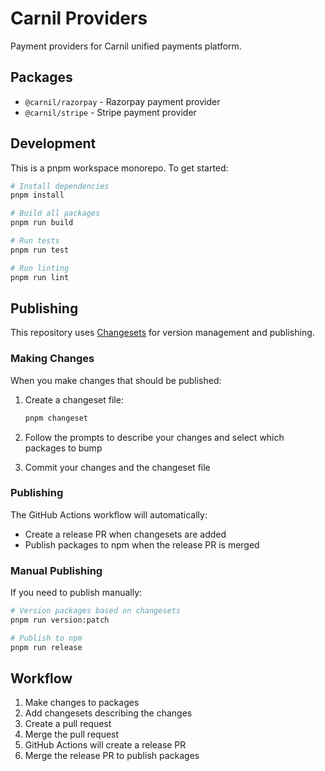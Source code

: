 # Carnil Providers

Payment providers for Carnil unified payments platform.

## Packages

- `@carnil/razorpay` - Razorpay payment provider
- `@carnil/stripe` - Stripe payment provider

## Development

This is a pnpm workspace monorepo. To get started:

```bash
# Install dependencies
pnpm install

# Build all packages
pnpm run build

# Run tests
pnpm run test

# Run linting
pnpm run lint
```

## Publishing

This repository uses [Changesets](https://github.com/changesets/changesets) for version management and publishing.

### Making Changes

When you make changes that should be published:

1. Create a changeset file:

   ```bash
   pnpm changeset
   ```

2. Follow the prompts to describe your changes and select which packages to bump

3. Commit your changes and the changeset file

### Publishing

The GitHub Actions workflow will automatically:

- Create a release PR when changesets are added
- Publish packages to npm when the release PR is merged

### Manual Publishing

If you need to publish manually:

```bash
# Version packages based on changesets
pnpm run version:patch

# Publish to npm
pnpm run release
```

## Workflow

1. Make changes to packages
2. Add changesets describing the changes
3. Create a pull request
4. Merge the pull request
5. GitHub Actions will create a release PR
6. Merge the release PR to publish packages
